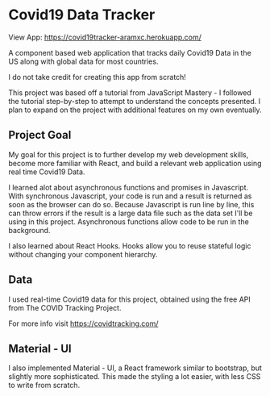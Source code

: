 # Covid19 Data Tracker

View App: https://covid19tracker-aramxc.herokuapp.com/

A component based web application that tracks daily Covid19 Data in the US along with global data for most countries.

I do not take credit for creating this app from scratch!

This project was based off a tutorial from JavaScript Mastery - I followed the tutorial step-by-step to attempt to understand the concepts presented. I plan to expand on the project with additional features on my own eventually.

## Project Goal

My goal for this project is to further develop my web development skills, become more familiar with React, and build a relevant web application using real time Covid19 Data.

I learned alot about asynchronous functions and promises in Javascript. With synchronous Javascript, your code is run and a result is returned as soon as the browser can do so. Because Javascript is run line by line, this can throw errors if the result is a large data file such as the data set I'll be using in this project. Asynchronous functions allow code to be run in the background. 

I also learned about React Hooks. Hooks allow you to reuse stateful logic without changing your component hierarchy.

## Data 

I used real-time Covid19 data for this project, obtained using the free API from The COVID Tracking Project.

For more info visit https://covidtracking.com/

## Material - UI

I also implemented Material - UI, a React framework similar to bootstrap, but slightly more sophisticated. This made the styling a lot easier, with less CSS to write from scratch.


